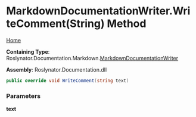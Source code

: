 <a name="_top"></a>

# MarkdownDocumentationWriter\.WriteComment\(String\) Method

[Home](../../../../../README.md#_top)

**Containing Type**: Roslynator\.Documentation\.Markdown\.[MarkdownDocumentationWriter](../README.md#_top)

**Assembly**: Roslynator\.Documentation\.dll

```csharp
public override void WriteComment(string text)
```

### Parameters

**text**